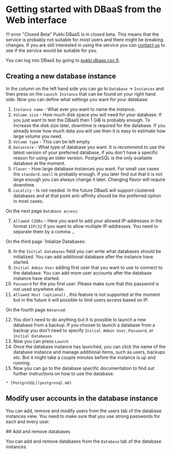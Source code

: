 # Getting started with DBaaS from the Web interface

!!! error "Closed Beta"
    Pukki DBaaS is in closed beta. This means that the service is probably not suitable for most users
    and there might be breaking changes. If you are still interested in using the service you can
    [contact us](../../support/contact.md) to see if the service would be suitable for you.

You can log into DBaaS by going to [pukki.dbaas.csc.fi](https://pukki.dbaas.csc.fi).

## Creating a new database instance

In the column on the left hand side you can go to `Database` -> `Instances` and then press on the `Launch Instance` that can be found on your right hand side.
Now you can define what settings you want for your database:

1. `Instance name` - What ever you want to name the instance.
2. `Volume size` - How much disk space you will need for your database. If you just want to test the DBaaS then 1 GiB is probably enough. To increase the disk size later, downtime is required for the database. If you already know how much data you will use then it is easy to estimate how large volume you need.
3. `Volume type` - This can be left empty.
4. `Datastore` - What type of database you want. It is recommend to use the latest version of your preferred database, if you don't have a specific reason for using an older version. PostgreSQL is the only available database at the moment.
5. `Flavor` - How large database instances you want. For small use cases the `standard.small` is probably enough. If you later find out that it is not large enough you can always change it later. Changing flavor will require downtime.
6. `Locality` - Is not needed. In the future DBaaS will support clustered databases and at that point anti-affinity should be the preferred option in most cases.

On the next page `Database access`:

7. `Allowed CIDRs` - Here you want to add your allowed IP-addresses in the format `$IP/32` if you want to allow multiple IP-addresses. You need to separate them by a comma `,`.

On the third page `Intialize Databases:

8. In the `Initial Databases` field you can write what databases should be initialized. You can add additional database after the instance have started.
9. `Initial Admin User` adding first user that you want to use to connect to the database. You can add more user accounts after the database instance have started.
10. `Password` for the you first user. Please make sure that this password is not used anywhere else.
11. `Allowed Host (optional)` , this feature is not supported at the moment but in the future it will possible to limit users access based on IP.

On the fourth page `Advanced`:

12. You don't need to do anything but it is possible to launch a new database from a backup. If you choose to launch a database from a backup you don't need to specify `Initial Admin User`, `Passowrd`, or `Initial Databases`
13. Now you can press `Launch`
14. Once the database instance has launched, you can click the name of the database instance and manage additional items, such as users, backups etc. But it might take a couple minutes before the instance is up and running.
15.  Now you can go to the database specific documentation to find out further instructions on how to use the database:

	* [PostgreSQL](postgresql.md)

## Modify user accounts in the database instance

You can add, remove and modify users from the users tab of the database instances view. You need to make sure that you use strong passwords for each and every user.

## Add and remove databases

You can add and remove databases from the `Database` tab of the database instances.
